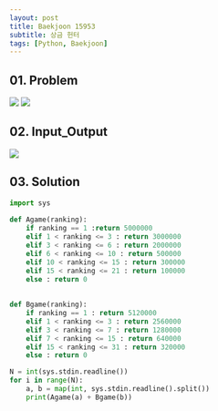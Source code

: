 ```yaml
---
layout: post
title: Baekjoon 15953
subtitle: 상금 헌터
tags: [Python, Baekjoon]
---
```


## 01. Problem

<img src="https://github.com/WoojinJeonkr/WoojinJeonkr.github.io/blob/main/assets/images/post_image/baekjoon/baekjoon_15953_problem01.png?raw=true">
<img src="https://github.com/WoojinJeonkr/WoojinJeonkr.github.io/blob/main/assets/images/post_image/baekjoon/baekjoon_15953_problem02.png?raw=true">

## 02. Input_Output

<img src="https://github.com/WoojinJeonkr/WoojinJeonkr.github.io/blob/main/assets/images/post_image/baekjoon/baekjoon_15953_input_output.png?raw=true">

## 03. Solution

```Python
import sys
 
def Agame(ranking):
    if ranking == 1 :return 5000000
    elif 1 < ranking <= 3 : return 3000000 
    elif 3 < ranking <= 6 : return 2000000
    elif 6 < ranking <= 10 : return 500000
    elif 10 < ranking <= 15 : return 300000
    elif 15 < ranking <= 21 : return 100000
    else : return 0
    
    
def Bgame(ranking): 
    if ranking == 1 : return 5120000 
    elif 1 < ranking <= 3 : return 2560000 
    elif 3 < ranking <= 7 : return 1280000
    elif 7 < ranking <= 15 : return 640000
    elif 15 < ranking <= 31 : return 320000
    else : return 0

N = int(sys.stdin.readline())
for i in range(N):
    a, b = map(int, sys.stdin.readline().split())
    print(Agame(a) + Bgame(b))
```
